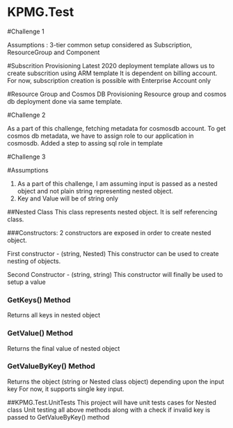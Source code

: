 # KPMG.Test
#Challenge 1

Assumptions :
3-tier common setup considered as Subscription, ResourceGroup and Component

#Subscrition Provisioning
Latest 2020 deployment template allows us to create subscrition using ARM template
It is dependent on billing account. For now, subscription creation is possible with Enterprise Account only

#Resource Group and Cosmos DB Provisioning
Resource group and cosmos db deployment done via same template.

#Challenge 2

As a part of this challenge, fetching metadata for cosmosdb account.
To get cosmos db metadata, we have to assign role to our application in cosmosdb.
Added a step to assing sql role in template

#Challenge 3

#Assumptions
1. As a part of this challenge, I am assuming input is passed as a nested object and not plain string representing nested object.
2. Key and Value will be of string only

##Nested Class
This class represents nested object. It is self referencing class.

###Constructors:
2 constructors are exposed in order to create nested object.

First constructor - (string, Nested)
This constructor can be used to create nesting of objects.

Second Constructor - (string, string)
This constructor will finally be used to setup a value

### GetKeys() Method
Returns all keys in nested object

### GetValue() Method
Returns the final value of nested object

### GetValueByKey() Method
Returns the object (string or Nested class object) depending upon the input key
For now, it supports single key input.

##KPMG.Test.UnitTests
This project will have unit tests cases for Nested class
Unit testing all above methods along with a check if invalid key is passed to GetValueByKey() method